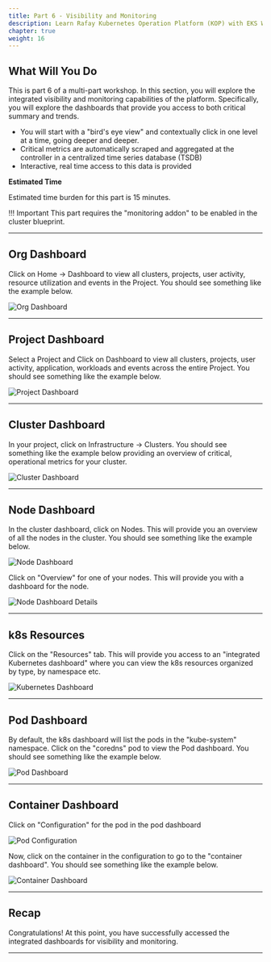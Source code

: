 ```yaml
---
title: Part 6 - Visibility and Monitoring 
description: Learn Rafay Kubernetes Operation Platform (KOP) with EKS Workshop. Rafay is a SaaS-first Kubernetes Operations Platform with enterprise-class scalability.
chapter: true
weight: 16
---
```


## What Will You Do

This is part 6 of a multi-part workshop. In this section, you will explore the integrated visibility and monitoring capabilities of the platform. Specifically, you will explore the dashboards that provide you access to both critical summary and trends. 

- You will start with a "bird's eye view" and contextually click in one level at a time, going deeper and deeper. 
- Critical metrics are automatically scraped and aggregated at the controller in a centralized time series database (TSDB)
- Interactive, real time access to this data is provided


**Estimated Time**

Estimated time burden for this part is 15 minutes. 

!!! Important
    This part requires the "monitoring addon" to be enabled in the cluster blueprint. 

---

## Org Dashboard

Click on Home -> Dashboard to view all clusters, projects, user activity, resource utilization and events in the Project. You should see something like the example below.

![Org Dashboard](img/part6/org_dashboard.png)

---

## Project Dashboard

Select a Project and Click on Dashboard to view all clusters, projects, user activity, application, workloads and events across the entire Project. You should see something like the example below.

![Project Dashboard](img/part6/project_dashboard.png)

---

## Cluster Dashboard 

In your project, click on Infrastructure -> Clusters. You should see something like the example below providing an overview of critical, operational metrics for your cluster. 

![Cluster Dashboard](img/part6/cluster_dashboard.png)

--- 

## Node Dashboard

In the cluster dashboard, click on Nodes. This will provide you an overview of all the nodes in the cluster. You should see something like the example below.

![Node Dashboard](img/part6/node_dashboard.png)

Click on "Overview" for one of your nodes. This will provide you with a dashboard for the node.

![Node Dashboard Details](img/part6/node_dashboard_trends.png)

---

## k8s Resources 
Click on the "Resources" tab. This will provide you access to an "integrated Kubernetes dashboard" where you can view the k8s resources organized by type, by namespace etc. 

![Kubernetes Dashboard](img/part6/k8s_resources.png)

--- 

## Pod Dashboard

By default, the k8s dashboard will list the pods in the "kube-system" namespace. Click on the "coredns" pod to view the Pod dashboard. You should see something like the example below. 

![Pod Dashboard](img/part6/pod_dashboard.png)

---

## Container Dashboard 

Click on "Configuration" for the pod in the pod dashboard

![Pod Configuration](img/part6/pod_config.png)

Now, click on the container in the configuration to go to the "container dashboard". You should see something like the example below.

![Container Dashboard](img/part6/container_dashboard.png)

---

## Recap

Congratulations! At this point, you have successfully accessed the integrated dashboards for visibility and monitoring.

---

